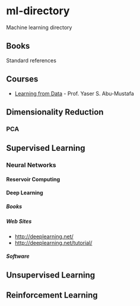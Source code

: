 # ml-directory
Machine learning directory

## Books

Standard references

## Courses

- [Learning from Data](http://work.caltech.edu/telecourse.html) - Prof. Yaser S. Abu-Mustafa

## Dimensionality Reduction

### PCA

## Supervised Learning

### Neural Networks

#### Reservoir Computing

#### Deep Learning

##### Books

##### Web Sites

- http://deeplearning.net/
- http://deeplearning.net/tutorial/

##### Software

## Unsupervised Learning

## Reinforcement Learning
